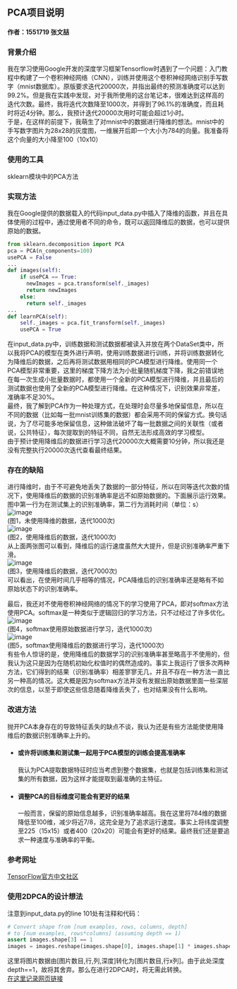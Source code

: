 ## PCA项目说明

#### 作者：1551719  张文喆

### 背景介绍
我在学习使用Google开发的深度学习框架Tensorflow时遇到了一个问题：入门教程中构建了一个卷积神经网络（CNN），训练并使用这个卷积神经网络识别手写数字（mnist数据库）。原版要求迭代20000次，并指出最终的预测准确度可以达到99.2%。但是我在实践中发现，对于我所使用的这台笔记本，很难达到这样高的迭代次数。最终，我将迭代次数降至1000次，并得到了96.1%的准确度，而且耗时将近4分钟。那么，我预计迭代20000次用时可能会超过1小时。  
于是，在这样的前提下，我萌生了对mnist中的数据进行降维的想法。mnist中的手写数字图片为28x28的灰度图，一维展开后即一个大小为784的向量。我准备将这个向量的大小降至100（10x10）

### 使用的工具
sklearn模块中的PCA方法

### 实现方法
我在Google提供的数据载入的代码input_data.py中插入了降维的函数，并且在具体使用的过程中，通过使用者不同的命令，既可以返回降维后的数据，也可以提供原始的数据。
```python
from sklearn.decomposition import PCA
pca = PCA(n_components=100)
usePCA = False
...
def images(self):
    if usePCA == True:
      newImages = pca.transform(self._images)
      return newImages
    else:
      return self._images
...
def learnPCA(self):
    self._images = pca.fit_transform(self._images)
    usePCA = True
```
在input_data.py中，训练数据和测试数据都被读入并放在两个DataSet类中，所以我将PCA的模型在类外进行声明，使用训练数据进行训练，并将训练数据转化为降维后的数据，之后再将测试数据用相同的PCA模型进行降维。使用同一个PCA模型非常重要，这里的梯度下降方法为小批量随机梯度下降，我之前错误地在每一次生成小批量数据时，都使用一个全新的PCA模型进行降维，并且最后的测试数据也使用了全新的PCA模型进行降维。在这种情况下，识别效果非常差，准确率不足30%。  
最终，我了解到PCA作为一种处理方式，在处理时会尽量多地保留信息，所以在不同的数据（比如每一批mnist训练集的数据）都会采用不同的保留方式。换句话说，为了尽可能多地保留信息，这种做法破坏了每一批数据之间的关联性（或者说，公共特征），每次提取到的特征不同，自然无法形成高效的学习模型。  
由于预计使用降维后的数据进行学习迭代20000次大概需要10分钟，所以我还是没有完整执行20000次迭代查看最终结果。

### 存在的缺陷
进行降维时，由于不可避免地丢失了数据的一部分特征，所以在同等迭代次数的情况下，使用降维后的数据的识别准确率是远不如原始数据的。下面展示运行效果。图中第一行为在测试集上的识别准确率，第二行为消耗时间（单位：s）  
![image](./origin_1000.PNG)  
(图1，未使用降维的数据，迭代1000次)  
![image](./PCA_1000.PNG)  
(图2，使用降维后的数据，迭代1000次)  
从上面两张图可以看到，降维后的运行速度虽然大大提升，但是识别准确率严重下滑。  
![image](./PCA_7000.PNG)  
(图3，使用降维后的数据，迭代7000次)  
可以看出，在使用时间几乎相等的情况，PCA降维后的识别准确率还是略有不如原始状态下的识别准确率。  

最后，我还对不使用卷积神经网络的情况下的学习使用了PCA，即对softmax方法使用PCA。softmax是一种类似于逻辑回归的学习方法，只不过经过了许多优化。  
![image](./softmax_origin_1000.PNG)  
(图4，softmax使用原始数据进行学习，迭代1000次)  
![image](./softmax_PCA_1000.PNG)  
(图5，softmax使用降维后的数据进行学习，迭代1000次)  
有些令人惊讶的是，使用降维后的数据学习的识别准确率甚至略高于不使用的，但我认为这只是因为在随机初始化权值时的偶然造成的。事实上我运行了很多次两种方法，它们得到的结果（识别准确率）相差寥寥无几，并且不存在一种方法一直比另一种高的情况。这大概是因为softmax方法并没有发掘出原始数据里面一些深层次的信息，以至于即使这些信息随着降维丢失了，也对结果没有什么影响。

### 改进方法
抛开PCA本身存在的导致特征丢失的缺点不谈，我认为还是有些方法能使使用降维后的数据识别准确率上升的。
- #### 或许将训练集和测试集一起用于PCA模型的训练会提高准确率
  我认为PCA提取数据特征时应当考虑到整个数据集，也就是包括训练集和测试集的所有数据，因为这样才能提取到最准确的主特征。
- #### 调整PCA的目标维度可能会有更好的结果
  一般而言，保留的原始信息越多，识别准确率越高。我在这里将784维的数据降低至100维，减少将近7/8，这完全是为了追求运行速度。事实上将纬度调整至225（15x15）或者400（20x20）可能会有更好的结果。最终我们还是要追求一种速度与准确率的平衡。

### 参考网址
[TensorFlow官方中文社区](http://www.tensorfly.cn/tfdoc/tutorials/mnist_pros.html)

### 使用2DPCA的设计想法  
注意到input_data.py的line 101处有注释和代码：
```python
# Convert shape from [num examples, rows, columns, depth]
# to [num examples, rows*columns] (assuming depth == 1)
assert images.shape[3] == 1
images = images.reshape(images.shape[0], images.shape[1] * images.shape[2])
```
这里将图片数据由[图片数目,行,列,深度]转化为[图片数目,行x列]。由于此处深度depth==1，故将其舍弃。那么在进行2DPCA时，将无需此转换。  
[在这里记录网页链接](http://blog.csdn.net/lifeng_math/article/details/50474740)